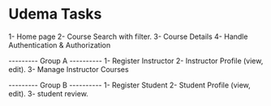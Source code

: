 
# Udema Tasks

1- Home page
2- Course Search with filter.
3- Course Details
4- Handle Authentication & Authorization

--------- Group A ----------
1- Register Instructor
2- Instructor Profile (view, edit).
3- Manage Instructor Courses

--------- Group B ----------
1- Register Student
2- Student Profile (view, edit).
3- student review.